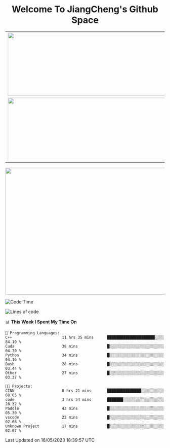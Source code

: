 <h1 align="center">Welcome To JiangCheng's Github Space</h1>

<table align="center" frame="void" rules="none" >
  <tr>
    <td>
      <div align="center"> <img height="200px" width="500px"  src="https://github-readme-stats.vercel.app/api?username=thisjiang&hide_title=true&hide_border=true&layout=compact&show_icons=trueline_height=21&text_color=000&icon_color=000&bg_color=0,ea6161,ffc64d,fffc4d,52fa5a&theme=graywhite" /> </div>
    </td>
    <td>
      <div align="center"> <img height="200px" width="500px" src="https://github-readme-stats.vercel.app/api/top-langs/?username=thisjiang&hide_title=true&hide_border=true&layout=compact&langs_count=6&text_color=000&icon_color=fff&bg_color=0,52fa5a,4dfcff,c64dff&theme=graywhite" /> </div>
    </td>
  </tr>
  <tr>
    <td>
      <div align="center"> <img height="200px" width="500px" src="https://github-readme-streak-stats.herokuapp.com/?user=thisjiang&hide_title=true&hide_border=true&layout=compact&langs_count=6" /> </div>
    </td>
    <td>
      <div align="center"> 
      <a href="https://github.com/" target="_blank"><img style="margin: 10px" src="https://profilinator.rishav.dev/skills-assets/git-scm-icon.svg" alt="Git" height="50" /></a>  
      <a href="https://www.linux.org/" target="_blank"><img style="margin: 10px" src="https://profilinator.rishav.dev/skills-assets/linux-original.svg" alt="Linux" height="50" /></a>  
      <a href="https://www.gnu.org/software/bash/" target="_blank"><img style="margin: 10px" src="https://profilinator.rishav.dev/skills-assets/gnu_bash-icon.svg" alt="Bash" height="50" /></a>  
      </div>
    </td>
  </tr>
</table>

<div align="center"> <img height="400px" width="1000px" src="https://github-readme-activity-graph.cyclic.app/graph?username=thisjiang&theme=react&hide_title=true&hide_border=true&layout=compact&langs_count=6" /> </div></td>

<!--START_SECTION:waka-->
![Code Time](http://img.shields.io/badge/Code%20Time-78%20hrs%201%20min-blue)

![Lines of code](https://img.shields.io/badge/From%20Hello%20World%20I%27ve%20Written-311.8%20thousand%20lines%20of%20code-blue)

📊 **This Week I Spent My Time On** 

```text
💬 Programming Languages: 
C++                      11 hrs 35 mins      █████████████████████░░░░   84.10 % 
Cuda                     38 mins             █░░░░░░░░░░░░░░░░░░░░░░░░   04.70 % 
Python                   34 mins             █░░░░░░░░░░░░░░░░░░░░░░░░   04.16 % 
Bash                     28 mins             █░░░░░░░░░░░░░░░░░░░░░░░░   03.44 % 
Other                    27 mins             █░░░░░░░░░░░░░░░░░░░░░░░░   03.37 % 

🐱‍💻 Projects: 
CINN                     8 hrs 21 mins       ███████████████░░░░░░░░░░   60.65 % 
code                     3 hrs 54 mins       ███████░░░░░░░░░░░░░░░░░░   28.32 % 
Paddle                   43 mins             █░░░░░░░░░░░░░░░░░░░░░░░░   05.30 % 
vscode                   22 mins             █░░░░░░░░░░░░░░░░░░░░░░░░   02.68 % 
Unknown Project          17 mins             █░░░░░░░░░░░░░░░░░░░░░░░░   02.07 % 
```


 Last Updated on 16/05/2023 18:39:57 UTC
<!--END_SECTION:waka-->
